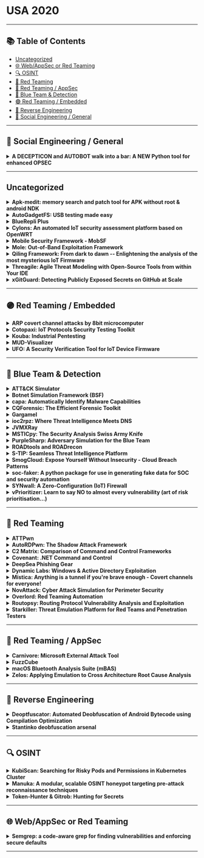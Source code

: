 # USA 2020
---
## 📚 Table of Contents
- [Uncategorized](#uncategorized)
- [🌐 Web/AppSec or Red Teaming](#🌐-webappsec-or-red-teaming)
- [🔍 OSINT](#🔍-osint)
- [🔴 Red Teaming](#🔴-red-teaming)
- [🔴 Red Teaming / AppSec](#🔴-red-teaming-appsec)
- [🔵 Blue Team & Detection](#🔵-blue-team-detection)
- [🟣 Red Teaming / Embedded](#🟣-red-teaming-embedded)
- [🧠 Reverse Engineering](#🧠-reverse-engineering)
- [🧠 Social Engineering / General](#🧠-social-engineering-general)
---
## 🧠 Social Engineering / General
<details><summary><strong>A DECEPTICON and AUTOBOT walk into a bar: A NEW Python tool for enhanced OPSEC</strong></summary>

![BH-ARSENAL](https://img.shields.io/badge/BH-ARSENAL-blue) ![Category: 🧠 Social Engineering / General](https://img.shields.io/badge/Category:%20🧠%20Social%20Engineering%20/%20General-pink) ![Joe Gray](https://img.shields.io/badge/Joe%20Gray-informational)

🔗 **Link:** [A DECEPTICON and AUTOBOT walk into a bar: A NEW Python tool for enhanced OPSEC](https://github.com/rmusser01/Infosec_Reference/blob/master/Draft/AnonOpSecPrivacy.md)  
📝 **Description:** When we see the terms Natural Language Processing (NLP) or Machine Learning (ML), often, our guts are correct, and it is vendor marketing material, frequently containing FUD. After tinkering with various libraries in Python and R with the use of some OSINT and SOCMINT techniques, I have found a use for NLP and ML that is 100% FUD free in the form of a brand new, Python-based tool.

In this presentation, which goes further than the previous DECEPTICON presentation, we address topics that I have frequently spoken about in past years is disinformation, deception, OSINT, and OPSEC. When working through learning NLP and ML in Python, it dawned on me: marry these technologies with DECEPTICON for good. Enter the DECEPTICON bot. The DECEPTICON bot is a python* based tool that connects to social media via APIs to read posts/tweets to determine patterns of posting intervals and content then takes over to autonomously post for the user. What is the application you ask: people who are trying to enhance their OPSEC and abandon social media accounts that have been targeted without setting off alarms to their adversaries. Use case scenarios include public figures, executives, and, most importantly – domestic violence and trafficking victims.

</details>

---
## Uncategorized
<details><summary><strong>Apk-medit: memory search and patch tool for APK without root & android NDK</strong></summary>

![BH-ARSENAL](https://img.shields.io/badge/BH-ARSENAL-blue) ![Category: Uncategorized](https://img.shields.io/badge/Category:%20Uncategorized-lightgrey) ![Taichi Kotake](https://img.shields.io/badge/Taichi%20Kotake-informational)

🔗 **Link:** Not Available  
📝 **Description:** Apk-medit is a memory search and patch tool for debuggable APK without root & android NDK. It was created for mobile game security testing.


Memory modification is the easiest way to cheat in games, it is one of the items to be checked in the security test. There are also cheat tools that can be used casually like GameGuardian. However, there were no tools available for non-root devices and CUI, so apk-medit was created as a security testing tool.


Many mobile games have rooting detection, but apk-medit does not require root privileges, so memory modification can be done without bypassing the rooting detection.


GitHub: https://github.com/aktsk/apk-medit

</details>

<details><summary><strong>AutoGadgetFS: USB testing made easy</strong></summary>

![BH-ARSENAL](https://img.shields.io/badge/BH-ARSENAL-blue) ![Category: Uncategorized](https://img.shields.io/badge/Category:%20Uncategorized-lightgrey) ![Ehab Hussein](https://img.shields.io/badge/Ehab%20Hussein-informational)

🔗 **Link:** [AutoGadgetFS: USB testing made easy](https://github.com/ehabhussein/AutoGadgetFS)  
📝 **Description:** AutoGadgetFS is an open source framework that allows users to assess USB devices and their associated hosts/drivers/software without an in-depth knowledge of the USB protocol.

The tool is written in Python 3 and uses RabbitMQ and WiFi access to enable researchers to conduct remote USB security assessments from anywhere around the globe. By leveraging ConfigFS, AutoGadgetFS allows users to clone and emulate devices quickly, eliminating the need to dig deep into the details of each implementation. The framework also allows users to create their own fuzzers on top of it. The total cost is around $10, the cost of a Raspberry Pi Zero with WiFi enabled.

</details>

<details><summary><strong>BlueRepli Plus</strong></summary>

![BH-ARSENAL](https://img.shields.io/badge/BH-ARSENAL-blue) ![Category: Uncategorized](https://img.shields.io/badge/Category:%20Uncategorized-lightgrey) ![Sourcell Xu](https://img.shields.io/badge/Sourcell%20Xu-informational) ![Xin Xin](https://img.shields.io/badge/Xin%20Xin-informational)

🔗 **Link:** Not Available  
📝 **Description:** Every Android phone loves Bluetooth, a short-range wireless communication technology. We can find a large number of Bluetooth devices in any public place. Many of their security issues have been exposed before, such as BlueBorne, KNOB, and BadBluetooth. Today, due to the security risks in AOSP (Android Open Source Project) and the negligence of some well-known mobile phone manufacturers, we designed a new attack idea and dug a new 0day BlueRepli (Bluetooth Replicant). At the same time, we have implemented the relevant utility tool on the customized universal hardware platform and called it BlueRepli Plus.

With BlueRepli Plus users can scan the surrounding Android phones via Bluetooth and attack any Android phones found. If the target Android phone has a BlueRepli vulnerability, the user can obtain the phone's address book, SMS message, or send a fake text message without the target feeling; if the target Android phone is not affected by the BlueRepli vulnerability, the tool allows the user to disguise as a well-known Application name or other very confusing names, to deceive the target, obtain permissions, and finally achieve the same attack effect.

</details>

<details><summary><strong>Cylons: An automated IoT security assessment platform based on OpenWRT</strong></summary>

![BH-ARSENAL](https://img.shields.io/badge/BH-ARSENAL-blue) ![Category: Uncategorized](https://img.shields.io/badge/Category:%20Uncategorized-lightgrey) ![Wei Wang](https://img.shields.io/badge/Wei%20Wang-informational) ![Jianqiang Wu](https://img.shields.io/badge/Jianqiang%20Wu-informational) ![Qianwei Hu](https://img.shields.io/badge/Qianwei%20Hu-informational)

🔗 **Link:** Not Available  
📝 **Description:** Smart/IoT devices these days are all about network, Internet in particular. When a box gets itself connected to the cloud, it exposes lots of attack surface as well. Hence, network assessment plays a fundamental role in IoT SDL (Security Development Lifecycle) practices. We have built a platform which aims to help security engineers to automate some common assessment workloads, black-box testing specifically.

With the help of OpenWRT, we are freed from wired/wireless network setup work, thus focusing more on traffic monitoring and parsing. Once a device got connected, Cylons can automatically accomplish tasks like:
- Packet capture, protocol parsing and logging
- Active port scan and passive port discovery
- DNS poisoning
- TCP session reset and injection
- Simple client fuzzing based on TCP injection
- TLS MITM Proxy and SNI Proxy, to detect insecure TLS validation
- TLS security check, to detect outdated ciphersuites, versions and configurations
- Sensitive strings match over clear-text traffic
- Generating knowledge graph for network endpoints

Apart from these core functions, Cylons also offers some other convenient features, such as RESTful API interface, LuCI-based WebUI and integration of SSL Labs APIs.

Performance is an inevitable challenge for any network-oriented tools. In order to achieve decent performance without compromising security, Cylons is fully written in Rust, with little "unsafe" code. Rust also enables us to easily cross-build for different targets like ARM, AARCH64 and MIPS, which shares the same goals as OpenWRT.

Cylons is still in heavy development, we are trying to bring more features and make it more powerful and robust. One major goal is to add support for radio protocol assessments, including WiFi, BLE and Zigbee.

</details>

<details><summary><strong>Mobile Security Framework - MobSF</strong></summary>

![BH-ARSENAL](https://img.shields.io/badge/BH-ARSENAL-blue) ![Category: Uncategorized](https://img.shields.io/badge/Category:%20Uncategorized-lightgrey) ![Ajin Abraham](https://img.shields.io/badge/Ajin%20Abraham-informational)

🔗 **Link:** [Mobile Security Framework - MobSF](https://github.com/MobSF/Mobile-Security-Framework-MobSF)  
📝 **Description:** Mobile Security Framework (MobSF) is an automated, all-in-one mobile application (Android/iOS/Windows) pen-testing, malware analysis and security assessment framework capable of performing static and dynamic analysis of mobile applications. MobSF support mobile app binaries (APK, IPA & APPX) along with zipped source code and provides REST APIs for seamless integration with your CI/CD or DevSecOps pipeline.The Dynamic Analyzer helps you to perform runtime security assessment and interactive instrumented tests.

</details>

<details><summary><strong>Mole: Out-of-Band Exploitation Framework</strong></summary>

![BH-ARSENAL](https://img.shields.io/badge/BH-ARSENAL-blue) ![Category: Uncategorized](https://img.shields.io/badge/Category:%20Uncategorized-lightgrey) ![Zach Grace](https://img.shields.io/badge/Zach%20Grace-informational)

🔗 **Link:** [Mole: Out-of-Band Exploitation Framework](https://github.com/ztgrace)  
📝 **Description:** Mole is a new open source framework for identifying and exploiting out-of-band (OOB) application vulnerabilities in applications. Mole provides an all-in-one payload generation framework and callback/payload server that streamlines the OOB payload creation and exploitation process

Mole takes inspiration from tools such as BurpSuite's Collaborator, XSS Hunter, but improves upon them in several key ways. Mole decouples the monitoring and payload generation from the testing tooling allowing for the 24x7 monitoring of OOB interaction. With this release, Mole supports the tracking of both DNS and HTTP/HTTPS interaction for all supported payload types which include XSS, XXE, PDF, and OOXML. These payloads can be generated and saved to a directory for manual testing, dynamically inserted into requests with Mole's Burp Suite Extension, or retrieved via API for custom integrations.

Mole tracks OOB interaction with customizable tracking tokens, which are stored on the callback server. When a valid token is presented to the callback server, either a pre-defined notification is sent, a custom web hook is invoked, or a payload server is invoked. The tracking token length and character set can be customized to work around exploitation constraints. During payload creation, context can be added to each tracking token through the tags feature. These tags are returned in any notifications and webhooks to easily identify which payload fired and in what context.

Mole's plugin framework allows it to be easily extended by creating custom payloads and payload servers. Plugins can specify both payload creation and server-side payload actions such as dynamically serving DTDs for an XXE payload.

</details>

<details><summary><strong>Qiling Framework: From dark to dawn -- Enlightening the analysis of the most mysterious IoT Firmware</strong></summary>

![BH-ARSENAL](https://img.shields.io/badge/BH-ARSENAL-blue) ![Category: Uncategorized](https://img.shields.io/badge/Category:%20Uncategorized-lightgrey) ![KaiJern Lau](https://img.shields.io/badge/KaiJern%20Lau-informational) ![Bo Wen Sun](https://img.shields.io/badge/Bo%20Wen%20Sun-informational) ![Yu Tong](https://img.shields.io/badge/Yu%20Tong-informational) ![Tian Zhe Ding](https://img.shields.io/badge/Tian%20Zhe%20Ding-informational)

🔗 **Link:** Not Available  
📝 **Description:** With household appliances and wearable gadgets integrated with network capabilities, we are surrounded by an increasing number of IoT devices. Coming together with the popularity of IoT devices are two critical questions.

IoT devices normally come with a "call home" feature, through which users can interact with IoT devices through an App. As a result, users are typically curious about what kind of information they are sending back home.
Along with the facilitation from the "call home" feature, users are also curious about whether/how IoT devices could potentially allow hackers to gain unauthorized access and thus control the device remotely.

To answer the questions above, an analysis framework or tool is usually needed. Unfortunately, there has not yet been an effective, efficient analysis framework or tool available for answering such questions. Today, to analyze IoT devices and the corresponding applications, researchers still heavily rely upon qemu-usermode/qemu. However, it has already been demonstrated qemu-usermode/qemu is a very inefficient solution for IoT because it was designed for Linux and development boards.

In this talk, we will summarize and discuss some common IoT firmwares, which hurdle the analysis of security researchers. Followed by our analysis and discussion, we will then reveal the fundamental problems hidden behind the obstacle. As is specified in our presentation outline, these obstacles include (1) the difficulty of using primitive emulation methods to simulate IoT firmware, (2) the difficulty of using similar specification hardware and general purpose OS to emulate IoT firmware, (3) the difficulty imposed by device drivers and, (4) the concern of insufficient computation and memory resources.

Motivated by our analysis and discussion, we introduce Qiling -- a fully sandboxed, controlled and highly customized framework designed for performing the emulation for IoT devices. In this talk, we will discuss how Qiling Framework empowers security researchers to perform IoT firmware reverse engineering. To be more specifically, we will talk about

- how to emulate various CPU such as ARM, ARM Big Endian, MIPS32, MIPS32 Big Endian, ARM64, X86 and X64;
- how to emulate various OS such as Linux, MacOS, Windows, FreeBSD;
- how to simulate all stdio input and output and thus reply expected results;
- how to build all the network requests through an auto responder in virtualized network
- how to utilize the instrumentation support to redirect code execution whenever is needed
- how to fully customize emulated OS, giving researchers the ability to replace syscall or APIs with their own
- how to enable full CPU control (e.g., updating CPU registers during execution)
- how to support full gdbserver for platform and multi architecture debugging and thus allow allow researchers to use their preferred debuggers for their debugging tasks
- how to enable cross-platform and multi-architecture fuzz testing by integrating it with AFL

Along with this talk, we will share all the firmware that we have tested and will provide a live demo showcasing how easily a researcher can build an isolated testing environment to analyze, instrument, and fuzz a IoT device. In November of 2019, we have already released the source code of our Qiling Framework.

</details>

<details><summary><strong>Threagile: Agile Threat Modeling with Open-Source Tools from within Your IDE</strong></summary>

![BH-ARSENAL](https://img.shields.io/badge/BH-ARSENAL-blue) ![Category: Uncategorized](https://img.shields.io/badge/Category:%20Uncategorized-lightgrey) ![Christian Schneider](https://img.shields.io/badge/Christian%20Schneider-informational)

🔗 **Link:** Not Available  
📝 **Description:** If we can build software in a reliable, reproducible and quick way at any time using Pipeline-as-Code and have also automated security scans as part of it, how can we quickly capture the risk landscape of agile projects to ensure we didn't miss an important thing? Traditionally, this happens in workshops with lots of discussion and model work on the whiteboard with boxes, lines and clouds. It's just a pity that it often stops then: Instead of a living model, a slowly but surely eroding artifact is created, while the agile project evolves at a faster pace.

In order to counteract this process of decay, something has to be done continuously, something like "Threat-Model-as-Code" in the DevSecOps sense. The open-source tool Threagile implements the ideas behind this approach: Agile developer-friendly threat modeling right from within the IDE. Models editable in developer IDEs and diffable in Git, which automatically derive risks including graphical diagram and report generation with recommended mitigation actions.

The open-source Threagile toolkit can be executed as a simple docker container and runs either as a command line tool or a full-fledged server with a REST-API: Given information about your data assets, technical assets, communication links, and trust boundaries as input in a simple to maintain YAML file, it executes a set of over 40 built-in risk rules and optionally your custom risk rules against the processed model. The resulting artifacts are diagrams, JSON, Excel, and PDF reports about the identified risks, their rating, and the mitigation steps as well as risk tracking state.

Agile development teams can easily integrate threat modeling into their process by maintaining a simple YAML input file about their architecture and the open-source Threagile toolkits handles the risk evaluation.

</details>

<details><summary><strong>xGitGuard: Detecting Publicly Exposed Secrets on GitHub at Scale</strong></summary>

![BH-ARSENAL](https://img.shields.io/badge/BH-ARSENAL-blue) ![Category: Uncategorized](https://img.shields.io/badge/Category:%20Uncategorized-lightgrey) ![Bahman Rashidi](https://img.shields.io/badge/Bahman%20Rashidi-informational)

🔗 **Link:** [xGitGuard: Detecting Publicly Exposed Secrets on GitHub at Scale](https://gist.github.com/AhnMo/dbe81133c98a75beba6227a8a57c74dc)  
📝 **Description:** Public GitHub is the most common place where developers share their code and tools that they develop (i.e., developed for an organization or themselves). Most developers and repository contributors do their best to remove sensitive information before they push their code into the GitHub. However, there are developers who often unknowingly/inadvertently neglect to remove sensitive information such as API tokens and user credentials (username & passwords) from their code prior to posting it. As a result, an organization's internal secrets and token are exposed publicly. Therefore, an unauthorized access to the secrets GitHub by bad actors can have significant consequences for organizations. In order to address the issue, we offer xGitGuard, a full-fledge AI-based tool that detects organizations' secrets and user credentials posted on the public GitHub in a scalable and timely-manner fashion. xGitGuard, takes advantage of a new text processing algorithm that can find secrets within files with a high level of accuracy. This can significantly help operations to take proper actions in timely manner.

</details>

---
## 🟣 Red Teaming / Embedded
<details><summary><strong>ARP covert channel attacks by 8bit microcomputer</strong></summary>

![BH-ARSENAL](https://img.shields.io/badge/BH-ARSENAL-blue) ![Category: 🟣 Red Teaming / Embedded](https://img.shields.io/badge/Category:%20🟣%20Red%20Teaming%20/%20Embedded-purple) ![Michihiro Imaoka](https://img.shields.io/badge/Michihiro%20Imaoka-informational)

🔗 **Link:** Not Available  
📝 **Description:** Introduces a method of embedding information in the padding part of ARP and performing secret communication with only one small 8-bit microcomputer. The transmitter uses an 8-bit microcomputer called Atmega328P. A 10BASE-T Ethernet frame is generated using only the GPIO of the microcomputer without using a dedicated chip such as an Ethernet controller. By using this method, it is possible to perform a covert channel attack with a smaller and cheaper method than the conventional method.

Since this attack can be performed with a single inexpensive and small microcomputer, it can be hidden and operated inside devices that can be connected to various networks. This lecture introduces some attack scenarios, discusses various attack methods that use this attack method, and discusses their defense methods.

</details>

<details><summary><strong>Cotopaxi: IoT Protocols Security Testing Toolkit</strong></summary>

![BH-ARSENAL](https://img.shields.io/badge/BH-ARSENAL-blue) ![Category: 🟣 Red Teaming / Embedded](https://img.shields.io/badge/Category:%20🟣%20Red%20Teaming%20/%20Embedded-purple) ![Jakub Botwicz](https://img.shields.io/badge/Jakub%20Botwicz-informational) ![Mariusz Księżak](https://img.shields.io/badge/Mariusz%20Księżak-informational)

🔗 **Link:** Not Available  
📝 **Description:** Cotopaxi is a set of tools for security testing of Internet of Things devices using specific network IoT/IIoT/M2M protocols (e.g. AMQP, CoAP, DTLS, HTCPCP, mDNS, MQTT, MQTT-SN, QUIC, SSDP).

</details>

<details><summary><strong>Kouba: Industrial Pentesting</strong></summary>

![BH-ARSENAL](https://img.shields.io/badge/BH-ARSENAL-blue) ![Category: 🟣 Red Teaming / Embedded](https://img.shields.io/badge/Category:%20🟣%20Red%20Teaming%20/%20Embedded-purple) ![Paula de la Hoz](https://img.shields.io/badge/Paula%20de%20la%20Hoz-informational)

🔗 **Link:** Not Available  
📝 **Description:** Introduction to Industrial security: brief introduction to industrial cyber-attacks and why it's important to protect OT infrastructures. In this part I'll introduce the importance of industrial security, speak about Stuxnet and other dangerous attacks that had impact in industrial sector, and some prevention tips.

Introduction to Kouba: proposing a simple methodology that includes enumeration, footprinting and automatic exploitation with open tools. Presenting the advantages of using Debian with these specific tools* instead of Kali, and how to apply public key/password encryption and magic-wormhole using the scripts for securely exporting encrypted logs out of the virtual machine.

Choosing open hardware for attacks: Once we have footprinted the devices and machines in the OT, in case we have physical access to the infrastructure, there are some things to look for regarding to physical security, such as USB ports, RTU (remote terminal units) details or DNP3 protocol serial communication. Using Arduino nano, pro mini, leonardo and attiny85 for designing either badusb or specific tools; RPI4/3/ZERO; ATMega2560 customizable PLC (PLDuino); S232 shield (for UNO), multi-protocols shield; Radio modules and others.

* The system includes Redpoint and other nmap scripts, Kamerka, Aztarma, PLCinject, S7Scan, ISF, etc as well as Python 2.7 and 3, git, xfce4 terminal, Docker and Vagrant for needed virtualization, Celery and Redis for Kamerka, openssl, clang and other few compiling tools.

</details>

<details><summary><strong>MUD-Visualizer</strong></summary>

![BH-ARSENAL](https://img.shields.io/badge/BH-ARSENAL-blue) ![Category: 🟣 Red Teaming / Embedded](https://img.shields.io/badge/Category:%20🟣%20Red%20Teaming%20/%20Embedded-purple) ![Vafa Andalibi](https://img.shields.io/badge/Vafa%20Andalibi-informational)

🔗 **Link:** [MUD-Visualizer](https://github.com/iot-onboarding/mud-visualizer)  
📝 **Description:** Manufacturer Usage Description (MUD) is a recently introduced IETF standard designed to protect IoT devices and networks by isolating IoT device based on the information that define the behavior of that device. The standard defines a straight-forward method to implement a defensive mechanism based on the rules that are introduced by manufacturer of the device. MUD-Files are the core component of the MUD standard and contain the access control information of IoT devices. However, MUD-Files may contain possibly hundreds of access control rules. As a result, reading and validating these files is a challenge; and determining how multiple IoT devices interact is difficult for the developer and infeasible for the consumer. MUD-Visualizer is a tool that provides a visualization of any number of MUD-Files and is designed to enable developers to produce correct MUD-Files by providing format corrections, integrating them with other MUD-Files, and identifying conflicts through visualization. MUD-Visualizer is scalable and its core task is to merge and illustrate ACEs for multiple devices; both within and beyond the local area network.

</details>

<details><summary><strong>UFO: A Security Verification Tool for IoT Device Firmware</strong></summary>

![BH-ARSENAL](https://img.shields.io/badge/BH-ARSENAL-blue) ![Category: 🟣 Red Teaming / Embedded](https://img.shields.io/badge/Category:%20🟣%20Red%20Teaming%20/%20Embedded-purple) ![Tsungta Tsai](https://img.shields.io/badge/Tsungta%20Tsai-informational)

🔗 **Link:** Not Available  
📝 **Description:** UFO is an IoT firmware security assessment tool that helps firmware developers or security researchers assess the security level of IoT device firmware.

UFO profiles the IoT firmware in many surfaces, like known vulnerabilities, sensitive data, cracked passwords, and hidden backdoors. It saves penetration testers time to gather information and help create attack vectors. Meanwhile, as a handy tool, UFO exposes vulnerabilities as early as possible to mitigate attacks from IoT malware like the notorious Mirai, which also collected default passwords of IoT devices from firmware. We did leverage UFO to pwn two COTS network cameras by discovering their backdoors and default passwords.

Main features of UFO are:
- Known 3rd Party Suite CVE Risk Report: Post-scan report based on the Common Vulnerability Scoring System (CVSS) which is an open industry standard for assessing the severity of computer system security vulnerabilities.
- Sensitive Data Statistics: Assessment of the email, IP, URL, private or password vulnerabilities.
- Cracked Passwords and Certificates Review: Check if your passwords or certificates are vulnerable.
- Shell Dependency Backdoor Paths: Produces a visual guide of backdoor paths.

A full circle of scenarios of using UFO to analysis IoT firmware will be demonstrated.

Among the above features, the source code used to trace shell dependency has been released on Github: https://github.com/dayanuyim/shdep.

The promotional video: https://youtu.be/0XupD3PAbuo

</details>

---
## 🔵 Blue Team & Detection
<details><summary><strong>ATT&CK Simulator</strong></summary>

![BH-ARSENAL](https://img.shields.io/badge/BH-ARSENAL-blue) ![Category: 🔵 Blue Team & Detection](https://img.shields.io/badge/Category:%20🔵%20Blue%20Team%20&%20Detection-cyan) ![Tim Frazier](https://img.shields.io/badge/Tim%20Frazier-informational) ![Dave Herrald](https://img.shields.io/badge/Dave%20Herrald-informational) ![Kyle Champlin](https://img.shields.io/badge/Kyle%20Champlin-informational)

🔗 **Link:** Not Available  
📝 **Description:** This project provides a set of tooling for repeatedly executing and detecting adversary techniques in order to improve detection engineering. This project uses the MITRE ATT&CK Enterprise techniques taxonomy and the MITRE ATT&CK navigator web app. Once set up, you will be able to repeatedly execute specific techniques, observe the resulting events, and refine your detection rules and methodology.

</details>

<details><summary><strong>Botnet Simulation Framework (BSF)</strong></summary>

![BH-ARSENAL](https://img.shields.io/badge/BH-ARSENAL-blue) ![Category: 🔵 Blue Team & Detection](https://img.shields.io/badge/Category:%20🔵%20Blue%20Team%20&%20Detection-cyan) ![Leon Böck](https://img.shields.io/badge/Leon%20Böck-informational) ![Shankar Karuppayah](https://img.shields.io/badge/Shankar%20Karuppayah-informational) ![Jens Keim](https://img.shields.io/badge/Jens%20Keim-informational) ![Emmanouil Vasilomanolakis](https://img.shields.io/badge/Emmanouil%20Vasilomanolakis-informational)

🔗 **Link:** Not Available  
📝 **Description:** In the arms race between botmasters and defenders, the botmasters have the upper hand, as defenders have to react to actions and novel threats introduced by botmasters. The Botnet Simulation Framework (BSF) addresses this problem by leveling the playing field. It allows defenders to get ahead in the arms race by developing and evaluating new botnet monitoring techniques and countermeasures. This is crucial, as experimenting in the wild will interfere with other researchers and possibly alert botmasters.

BSF allows realistic simulation of peer-to-peer botnets to explore and study the design and impact of monitoring mechanisms and takedown attempts before being deployed in the wild. BSF is a discrete event botnet simulator that provides a set of highly configurable (and customizable) botnet features including:
- realistic churn behavior
- variable bot behavior
- monitoring mechanisms (crawlers and sensors)
- anti-monitoring mechanisms

Moreover, BSF provides an interactive visualization module to further study the outcome of a simulation. BSF is aimed at enabling researchers and defenders to study the design of the different monitoring mechanisms in the presence of anti-monitoring mechanisms [1,2,3]. Furthermore, this tool allows the users to explore and understand the impact of design choices of botnets seen to date.

[1] Leon Böck, Emmanouil Vasilomanolakis, Jan Helge Wolf, Max Mühlhäuser: Autonomously detecting sensors in fully distributed botnets. Computers & Security 83: 1-13 (2019)
[2] Leon Böck, Emmanouil Vasilomanolakis, Max Mühlhäuser, Shankar Karuppayah: Next Generation P2P Botnets: Monitoring Under Adverse Conditions. RAID 2018: 511-531
[3] https://www.blackhat.com/eu-17/briefings.html#i-trust-my-zombies-a-trust-enabled-botnet

</details>

<details><summary><strong>capa: Automatically Identify Malware Capabilities</strong></summary>

![BH-ARSENAL](https://img.shields.io/badge/BH-ARSENAL-blue) ![Category: 🔵 Blue Team & Detection](https://img.shields.io/badge/Category:%20🔵%20Blue%20Team%20&%20Detection-cyan) ![Moritz Raabe](https://img.shields.io/badge/Moritz%20Raabe-informational) ![William Ballenthin](https://img.shields.io/badge/William%20Ballenthin-informational)

🔗 **Link:** [capa: Automatically Identify Malware Capabilities](https://github.com/mandiant/capa/releases/)  
📝 **Description:** capa is an open-source tool that detects capabilities in programs to reduce the time-to-triage and make malware analysis more accessible. Anyone dealing with potentially malicious programs and especially forensic, intelligence, and malware analysts can use capa to understand a sample's capabilities, role (downloader, backdoor, etc.), and any suspicious or unique functionality.
capa takes automated malware triage to the next level going from simply saying "this is probably bad" to providing a concise description of what a program actually does. This report provides critical, decision-making information to anyone dealing with malware.

capa uses a new algorithm that reasons over the features found in a file to identify its capabilities. The lowest level features range from disassembly tricks to coding constructs, while intermediate features include references to recognized strings or API calls. Users compose rules that train capa how to reason about features – and even the significance of other rules. This makes it easy for the community to extend the tool's abilities.

We will describe how and why our tool works. We will also show to use it to enhance every malware analysis workflow. Furthermore, you will learn how to develop capability detections that extend capa.

</details>

<details><summary><strong>CQForensic: The Efficient Forensic Toolkit</strong></summary>

![BH-ARSENAL](https://img.shields.io/badge/BH-ARSENAL-blue) ![Category: 🔵 Blue Team & Detection](https://img.shields.io/badge/Category:%20🔵%20Blue%20Team%20&%20Detection-cyan) ![Paula Januszkiewicz](https://img.shields.io/badge/Paula%20Januszkiewicz-informational) ![Mike Jankowski-Lorek](https://img.shields.io/badge/Mike%20Jankowski-Lorek-informational)

🔗 **Link:** Not Available  
📝 **Description:** CQForensic Toolkit enables you to perform detailed computer forensic examinations. It guides you through the information gathering process providing data for analysis and extracting the evidence. CQForensic can build an attack timeline, extract information from the USN journal, recover files, also from MFT, decrypt user's and system's stored secrets, like encrypted data, extract information from Prefetch and from Remote Desktop Session cache, extract information from the configuration of the used for administration tools. It also contains toolkit for memory analysis, it extracts information from memory dumps, including the PowerShell commands, complete files, including making them consistent if they were corrupted, like sensitive EVTX files. Our biggest CQKawaii implements custom-made machine learning algorithms to extract from the large logs the anomalies. During Black Hat Europe, we would like to announce five new tools, including CQKawaii. CQForensic is a very practical toolkit for forensic investigators.

</details>

<details><summary><strong>Gargamel</strong></summary>

![BH-ARSENAL](https://img.shields.io/badge/BH-ARSENAL-blue) ![Category: 🔵 Blue Team & Detection](https://img.shields.io/badge/Category:%20🔵%20Blue%20Team%20&%20Detection-cyan) ![Viliam Kacala](https://img.shields.io/badge/Viliam%20Kacala-informational)

🔗 **Link:** Not Available  
📝 **Description:** Gargamel is a Windows tool for acquiring the forensic evidence from remote Windows or Linux machines using several different methods.

The program is able to download the following content from remote Windows machine:
- Windows Event Logs in evt and evtx format,
- dump of memory,
- specified files described with the support of expansions (*,?),
- output of commands specified in a text file,
- registry,
- state of firewall,
- state of network interfaces,
- logged on users,
- running processes,
- active network connections,

When targeting the remote Linux machine, the program will download:
- content of /var/log/directory
- specified files described with the support of expansions (*,?),
- output of commands specified in a text file,
- state of firewall,
- state of network interfaces,
- logged on users,
- running processes,
- active network connections,


Gargamel supports 5 connection methods, naming PowerShell remoting, WMI, PsExec, RDP and SSH (with SCP).

</details>

<details><summary><strong>ioc2rpz: Where Threat Intelligence Meets DNS</strong></summary>

![BH-ARSENAL](https://img.shields.io/badge/BH-ARSENAL-blue) ![Category: 🔵 Blue Team & Detection](https://img.shields.io/badge/Category:%20🔵%20Blue%20Team%20&%20Detection-cyan) ![Vadim Pavlov](https://img.shields.io/badge/Vadim%20Pavlov-informational)

🔗 **Link:** [ioc2rpz: Where Threat Intelligence Meets DNS](https://github.com/Homas/ioc2rpz)  
📝 **Description:** DNS is the control plane of the Internet with unprecedented detailed views on applications, devices and even transferred data going in and out of a network. 80% of malware uses DNS to communicate with Command & Control for DNS data exfiltration/infiltration and phishing attacks using lookalike domains. Response Policy Zones or DNS Firewall is a feature which allows us to apply security policies on DNS. Commercial DNS Firewall feeds providers usually do not allow users to generate their own feeds. Cloud only DNS service providers do not provide feeds for on-prem DNS.

ioc2rpz is a DNS server which automatically creates, maintains and distributes DNS Firewall feeds from various local (files, DB) and remote (http, ftp, rpz) sources. This enables easy integrations with Threat Intel providers and Threat Intelligence Platforms. The feeds can be distributed to any open source and commercial DNS servers which support RPZ, e.g. ISC BIND, PowerDNS, Infoblox, BlueCat, Efficient IP etc. With ioc2rpz you can create your own feeds, actions and prevent undesired communications before they happen.

https://ioc2rpz.net is a community portal which is powered by ioc2rpz where you can try several free DNS Firewall feeds.

RpiDNS is a new feature integrated into ioc2rpz.gui which includes an installation script and a web interface to monitor and manage local secure DNS services.

</details>

<details><summary><strong>JVMXRay</strong></summary>

![BH-ARSENAL](https://img.shields.io/badge/BH-ARSENAL-blue) ![Category: 🔵 Blue Team & Detection](https://img.shields.io/badge/Category:%20🔵%20Blue%20Team%20&%20Detection-cyan) ![Milton Smith](https://img.shields.io/badge/Milton%20Smith-informational)

🔗 **Link:** [JVMXRay](https://github.com/spoofzu/jvmxray)  
📝 **Description:** JVMXRay is technology for monitoring access to system resources within the Java Virtual Machine at runtime. Since JVMXRay integrates with virtual machine, no code changes to the application are required for operation. An ancillary benefit of no code required is that the technology provides insight into 3rd party libraries used by your application and commercial software where no source code is available. JVMXRay is designed with application security emphasis but it's beneficial for other areas like software quality processes and diagnostics. JVMXRay may be extended to work with many technologies like OWASP Dependency Check and other tools.

</details>

<details><summary><strong>MSTICpy: The Security Analysis Swiss Army Knife</strong></summary>

![BH-ARSENAL](https://img.shields.io/badge/BH-ARSENAL-blue) ![Category: 🔵 Blue Team & Detection](https://img.shields.io/badge/Category:%20🔵%20Blue%20Team%20&%20Detection-cyan) ![Pete Bryan](https://img.shields.io/badge/Pete%20Bryan-informational) ![Ian Hellen](https://img.shields.io/badge/Ian%20Hellen-informational) ![Ashwin Patil](https://img.shields.io/badge/Ashwin%20Patil-informational)

🔗 **Link:** Not Available  
📝 **Description:** MSTIC Jupyter and Python Security Tools (MSTICpy) is a Python library of security investigation tools developed by the Microsoft Threat Intelligence Center (MSTIC) to assist and support security analysts conducting security investigations and threat hunting.

The library provides features to collect data from a range of data sources, to enrich the data with Threat Intelligence and OSINT, to analyse the data using ML and data analysis techniques, and to visualise the output of this analysis for quick and easy comprehension.

Rather than a single tool MSTICpy is a Swiss Army knife for security investigations.

</details>

<details><summary><strong>PurpleSharp: Adversary Simulation for the Blue Team</strong></summary>

![BH-ARSENAL](https://img.shields.io/badge/BH-ARSENAL-blue) ![Category: 🔵 Blue Team & Detection](https://img.shields.io/badge/Category:%20🔵%20Blue%20Team%20&%20Detection-cyan) ![Mauricio Velazco](https://img.shields.io/badge/Mauricio%20Velazco-informational)

🔗 **Link:** [PurpleSharp: Adversary Simulation for the Blue Team](https://github.com/mvelazc0/PurpleSharp)  
📝 **Description:** Defending enterprise networks against attackers continues to present a difficult challenge for blue teams. Prevention has fallen short; improving detection & response capabilities has proven to be a step in the right direction. However, without the telemetry produced by adversary behavior, building and testing detection capabilities will be a challenging task. Executing adversary simulations in monitored environments produces the telemetry that allows security teams to identify gaps in visibility as well as build, test and enhance detection analytics

PurpleSharp is an open source adversary simulation tool written in C# that executes adversary techniques against Windows Active Directory environments. The resulting telemetry can be leveraged to measure and improve the efficacy of a detection engineering program. PurpleSharp executes different behavior across the attack lifecycle following the MITRE ATT&CK Framework's tactics: execution, persistence, privilege escalation, credential access, lateral movement, etc.

PurpleSharp executes simulations on remote hosts by leveraging administrative credentials and native Windows services/features such as Server Message Block (SMB), Windows Management Instrumentation (WMI), Remote Procedure Call (RPC) and Named Pipes.

PurpleSharp can assist blue teams in the following use cases:

- Verify prevention controls ( are Lsass dumps being blocked ? )
- Build new detection controls ( build a detection rule for T1117)
- Test/verify existing detection controls (are we really detecting process injection ?)
- dentify gaps with existing detection analytics ( broken logic, lack of coverage, etc. )
- Identify gaps in visibility ( broken agents, broken event pipelines, etc. )
- Train the SOC with credible simulations

</details>

<details><summary><strong>ROADtools and ROADrecon</strong></summary>

![BH-ARSENAL](https://img.shields.io/badge/BH-ARSENAL-blue) ![Category: 🔵 Blue Team & Detection](https://img.shields.io/badge/Category:%20🔵%20Blue%20Team%20&%20Detection-cyan) ![Dirk-jan Mollema](https://img.shields.io/badge/Dirk-jan%20Mollema-informational)

🔗 **Link:** [ROADtools and ROADrecon](https://github.com/dirkjanm/ROADtools)  
📝 **Description:** ROADtools is a framework to interact with Azure AD. It currently consists of a library (roadlib) and the ROADrecon Azure AD exploration tool.

ROADlib is a library that can be used to authenticate with Azure AD or to build tools that integrate with a database containing ROADrecon data. The database model in ROADlib is automatically generated based on the metadata definition of the Azure AD internal API.

ROADrecon is a tool for exploring information in Azure AD from both a Red Team and Blue Team perspective. In short, this is what it does:

- Uses an automatically generated metadata model to create an SQLAlchemy backed database on disk.
- Use asynchronous HTTP calls in Python to dump all available information in the Azure AD graph to this database.
- Provide plugins to query this database and output it to a useful format.
- Provide an extensive interface built in Angular that queries the offline database directly for its analysis.

ROADrecon also provides a built-in plugin to export it's data to a custom version of BloodHound with Azure AD capabilities.

Both ROADtools and ROADrecon are completely free and open source software.

</details>

<details><summary><strong>S-TIP: Seamless Threat Intelligence Platform</strong></summary>

![BH-ARSENAL](https://img.shields.io/badge/BH-ARSENAL-blue) ![Category: 🔵 Blue Team & Detection](https://img.shields.io/badge/Category:%20🔵%20Blue%20Team%20&%20Detection-cyan) ![Koji Yamada](https://img.shields.io/badge/Koji%20Yamada-informational) ![Toshitaka Satomi](https://img.shields.io/badge/Toshitaka%20Satomi-informational) ![Ryusuke Masuoka](https://img.shields.io/badge/Ryusuke%20Masuoka-informational)

🔗 **Link:** Not Available  
📝 **Description:** S-TIP is an open-source platform for those who analyze threats and share the results with CSIRT etc.

There are a variety of CTI (Cyber Threat Intelligence) in the world. "Human CTI" is knowledge of cyberattacks to be consumed by people through social media, email, and other channels. "System CTI" is cyber attack-related knowledge that is consumed by systems in a format that can be understood by computers, namely STIX.

However, there were barriers between Human CTI and System CTI. There were divided and could not be utilized from the other realm. For example, security operators need intensive manual labor to convert a new threat report for human readers into CTI in a machine-readable format for automated defense.

S-TIP solves this problem by integrating Human CTI and System CTI seamlessly through its STIX database to bring down those barriers. When a user creates a new post, it is automatically converted to the STIX file and saved into the database. The system can trigger automated defense by consuming the STIX file. These processes can be done transparently while a user is unaware of the conversion.

Main features of S-TIP are:
1. CTI Element Extractor: Human posts to the social media UI of S-TIP are automatically captured as STIX data.
2. CTI Graph Analytics View: The STIX data can be associated with other pieces of CTI. This mechanism makes it much easier for users to grasp the whole picture of the cyberattack quickly.
3. Integration with Other Platforms: The STIX data can be readily consumed by security tools like MISP, Splunk, JIRA, and Slack.
4. STIX/TAXII - Compliant: Collects CTI from open STIX / TAXII servers on the Internet like AlienVault OTX.

These features support a more predictive and proactive response.

Available at : https://github.com/s-tip

</details>

<details><summary><strong>SmogCloud: Expose Yourself Without Insecurity - Cloud Breach Patterns</strong></summary>

![BH-ARSENAL](https://img.shields.io/badge/BH-ARSENAL-blue) ![Category: 🔵 Blue Team & Detection](https://img.shields.io/badge/Category:%20🔵%20Blue%20Team%20&%20Detection-cyan) ![Rob Ragan](https://img.shields.io/badge/Rob%20Ragan-informational) ![Oscar Salazar](https://img.shields.io/badge/Oscar%20Salazar-informational)

🔗 **Link:** Not Available  
📝 **Description:** Do you know what is internet accessible in your AWS environments? The answer and methodology of how you arrive at the answer may be the difference between missing critical exposures and complete situational awareness. Dynamic and ephemeral exposures are being created on an unprecedented level and your old generation of tools, techniques, and internet scanners can't find them. Let us show you how to find them and what it means for the future of unwanted exposures. A comprehensive asset inventory is step one to any capable security program. What does having an accurate inventory mean to an AWS administrator and ongoing security engineering effort?

Our approach involves leveraging AWS security services and metadata to translate the raw configuration into patterns of targetable services that a security team can utilize for further analysis.

In this presentation we will look at the most pragmatic ways to continuously analyze your AWS environments and operationalize that information to answer vital security questions. Demonstrations include integration between IAM Access Analyzer, Tiros Reachability API, and Bishop Fox CAST Cloud Connectors, along with a new open source tool SmogCloud to find continuously changing AWS internet-facing services.

Key Takeaways:
+ Learn how to continuously maintain an inventory of AWS services and understand their internet-exposures
+ Discover how to leverage automation from AWS Access Analyzer and a freely available open source tool from Bishop Fox to operationalize exposure testing
+ See practical demonstrations of how engineering and security teams can determine impact of their security group configurations

</details>

<details><summary><strong>soc-faker: A python package for use in generating fake data for SOC and security automation</strong></summary>

![BH-ARSENAL](https://img.shields.io/badge/BH-ARSENAL-blue) ![Category: 🔵 Blue Team & Detection](https://img.shields.io/badge/Category:%20🔵%20Blue%20Team%20&%20Detection-cyan) ![Josh Rickard](https://img.shields.io/badge/Josh%20Rickard-informational)

🔗 **Link:** [soc-faker: A python package for use in generating fake data for SOC and security automation](https://github.com/swimlane/soc-faker)  
📝 **Description:** soc-faker is used to generate fake data for use by Security Operation Centers, Information security professionals, product teams, and many more.

</details>

<details><summary><strong>SYNwall: A Zero-Configuration (IoT) Firewall</strong></summary>

![BH-ARSENAL](https://img.shields.io/badge/BH-ARSENAL-blue) ![Category: 🔵 Blue Team & Detection](https://img.shields.io/badge/Category:%20🔵%20Blue%20Team%20&%20Detection-cyan) ![Cesare Pizzi](https://img.shields.io/badge/Cesare%20Pizzi-informational)

🔗 **Link:** Not Available  
📝 **Description:** A lots of words has been spent in the last years about IoT security: but instead of thinking to deploy a new device, let's try to stay on what we already have: we have a TCP/IP stack. And what we don't want to have? Complicated and cumbersome security configurations.

The aim of SYNwall is to build an easy to configure, no new hardware, low footprint, lightweight and multi-platform security layer on TCP/IP: with a one way OTP authentication, SYNwall can make every device more secure and resilient to the real world networking reconnaissance and attacks.

If we think at some of the IoT installations (may be directly internet exposed, in difficult environments, with no support infrastructure available), the possibility to have an on-board and integrated way to control access, can make a huge difference in terms of security.

The device will became virtually unaccessible to anyone who don't have the proper OTP key, blocking all the communications at the very first level of it: the SYN packet. No prior knowledge of who need to access is required at this point, making configuration and deploy a lot easier.

</details>

<details><summary><strong>vPrioritizer: Learn to say NO to almost every vulnerability (art of risk prioritisation…)</strong></summary>

![BH-ARSENAL](https://img.shields.io/badge/BH-ARSENAL-blue) ![Category: 🔵 Blue Team & Detection](https://img.shields.io/badge/Category:%20🔵%20Blue%20Team%20&%20Detection-cyan) ![Pramod Rana](https://img.shields.io/badge/Pramod%20Rana-informational)

🔗 **Link:** [vPrioritizer: Learn to say NO to almost every vulnerability (art of risk prioritisation…)](https://github.com/varchashva)  
📝 **Description:** As suggested by vulndb and cve, on a daily basis, approximately 50 new vulnerabilities become known to industry and even if an organization considers the impact rate of 10%, it’s still very challenging to manage it effectively and it’s safe to assume that count is going to increase furthermore. So with this amount organization is focusing (or should focus) on reducing the risk rather than eliminating it.

In current era, vulnerability management is (almost) equal to risk prioritisation because

- Resources (skillset and time) is limited in every organisation
- Environment is changing too fast and too frequently (ROI is less in analysis and remediation of a vulnerability if affected asset is not going to be live for a longer time - small attack surface)
- Attack surface is increasing exponentially in diversity (which again comes down to prioritisation)
- Remember the 80/20 rule - 20% of vulnerabilities bring 80% of risk

So what is risk? How do we calculate it? What are the factors contributing to risk?

1. CVSS (historically used) - No
2. Asset Criticality - No
3. Asset Accessibility - No
4. Exploit Applicability - No
5. Exploit Availability - No
6. Ease of Exploitation - No
7. Attack Surface - No
8. All of the Above - Yes

Theoretically, the above approach looks appropriate to adopt but practically it’s not possible to do it manually for every vulnerability affecting every asset by every organisation.

To overcome the above challenges I have prepared an open-source framework, vPrioritizer, which gives us ability to assess the risk on different layers such as (and hence comprehensive control on granularity of each component of risk):

- We can assign significance on per asset basis
- We can assess severity on per vulnerability basis
- At the same time, we can adjust both factors at asset & vulnerability relationship level
- On top of that, community analytics provides insights as suggested risk

This framework enables us to understand the contextualized risk pertaining to each asset by each vulnerability across the organization. It’s community based analytics provides a suggested risk for each vulnerability identified by vulnerability scanners and further strengthens risk prioritization process. So at any point of time teams can make an effective and more informed decision, based on unified and standardized data, about what (vulnerability/ties) they should remediate (or can afford not to) on which (asset/s).

</details>

---
## 🔴 Red Teaming
<details><summary><strong>ATTPwn</strong></summary>

![BH-ARSENAL](https://img.shields.io/badge/BH-ARSENAL-blue) ![Category: 🔴 Red Teaming](https://img.shields.io/badge/Category:%20🔴%20Red%20Teaming-red) ![Pablo Gonzalez](https://img.shields.io/badge/Pablo%20Gonzalez-informational) ![Francisco Ramirez Vicente](https://img.shields.io/badge/Francisco%20Ramirez%20Vicente-informational)

🔗 **Link:** Not Available  
📝 **Description:** ATTPwn is a computer security tool designed to emulate adversaries. The tool aims to bring emulation of a real threat into closer contact with implementations based on the techniques and tactics from the MITRE ATT&CK framework. The goal is to simulate how a threat works in an intrusion scenario, where the threat has been successfully deployed. It is focused on Microsoft Windows systems through the use of the Powershell command line. This enables the different techniques based on MITRE ATT&CK to be applied. ATTPwn is designed to allow the emulation of adversaries as for a Red Team exercise and to verify the effectiveness and efficiency of the organization's controls in the face of a real threat.

</details>

<details><summary><strong>AutoRDPwn: The Shadow Attack Framework</strong></summary>

![BH-ARSENAL](https://img.shields.io/badge/BH-ARSENAL-blue) ![Category: 🔴 Red Teaming](https://img.shields.io/badge/Category:%20🔴%20Red%20Teaming-red) ![Joel Gámez](https://img.shields.io/badge/Joel%20Gámez-informational)

🔗 **Link:** [AutoRDPwn: The Shadow Attack Framework](https://github.com/JoelGMSec/AutoRDPwn)  
📝 **Description:** AutoRDPwn is a post-exploitation framework created in Powershell, designed primarily to automate the Shadow attack on Microsoft Windows computers. This vulnerability (catalogued as a feature by Microsoft) allows a remote attacker to view the desktop of his victim without his consent, and even control it on demand, using native tools of the operating system itself.

Thanks to the additional modules, it is possible to obtain a remote shell through Netcat, dump system hashes with Mimikatz, load a remote keylogger and much more. All this, through a totally intiutive menu in seven different languages.

In this talk, we will briefly review the most common remote desktop attacks and the big difference the Shadow attack makes to them. Afterwards, we will make different live demonstrations, in which all the functionalities of the tool will be put into practice. Some of them are the following:

- UAC, AMSI and Windows Defender Bypass
- Remote Shell using native system and third party tools
- Obtaining hashes and pass the hash
- Remote execution without credentials via SMB, WMI and WinRM
- Shadow attack on different operating systems (both desktop and server versions)
- Miscellaneous (remote keylogger, one-line execution, pivoting and more)

</details>

<details><summary><strong>C2 Matrix: Comparison of Command and Control Frameworks</strong></summary>

![BH-ARSENAL](https://img.shields.io/badge/BH-ARSENAL-blue) ![Category: 🔴 Red Teaming](https://img.shields.io/badge/Category:%20🔴%20Red%20Teaming-red) ![Jorge Orchilles](https://img.shields.io/badge/Jorge%20Orchilles-informational) ![Bryson Bort](https://img.shields.io/badge/Bryson%20Bort-informational)

🔗 **Link:** [C2 Matrix: Comparison of Command and Control Frameworks](https://github.com/jesusgavancho/TryHackMe_and_HackTheBox/blob/master/Intro%20to%20C2.md)  
📝 **Description:** Command and Control is one of the most important tactics in the MITRE ATT&CK matrix as it allows the attacker to interact with the target system and realize their objectives. Organizations leverage Cyber Threat Intelligence to understand their threat model and adversaries that have the intent, opportunity, and capability to attack. Red Team, Blue Team, and virtual Purple Teams work together to understand the adversary Tactics, Techniques, and Procedures to perform adversary emulations and improve detective and preventive controls.

The C2 Matrix was created to aggregate all the Command and Control frameworks publicly available (open-source and commercial) in a single resource to assist teams in testing their own controls through adversary emulations (Red Team or Purple Team Exercises). Phase 1 lists all the Command and Control features such as the coding language used, channels (HTTP, TCP, DNS, SMB, etc.), agents, key exchange, and other operational security features and capabilities. This allows more efficient decisions making when called upon to emulate and adversary TTPs.

It is the golden age of Command and Control (C2) frameworks. Learn how these C2 frameworks work and start testing against your organization to improve detective and preventive controls.

The C2 Matrix currently has 41 command and control frameworks documented in a Google Sheet, web site, and questionnaire format.

For Blackhat, C2 Matrix will release phase 2 of the project which involves mapping each C2 to MITRE ATT&CK and correlate with known adversaries. This will allow much quicker selection of which C2s to use for a given adversary or threat scenarios.

</details>

<details><summary><strong>Covenant: .NET Command and Control</strong></summary>

![BH-ARSENAL](https://img.shields.io/badge/BH-ARSENAL-blue) ![Category: 🔴 Red Teaming](https://img.shields.io/badge/Category:%20🔴%20Red%20Teaming-red) ![Ryan Cobb](https://img.shields.io/badge/Ryan%20Cobb-informational)

🔗 **Link:** [Covenant: .NET Command and Control](https://github.com/cobbr/Covenant)  
📝 **Description:** Covenant is a .NET command and control platform and web application that aims to highlight the attack surface of the .NET Framework and .NET Core, make the use of offensive .NET tradecraft easier, and serve as a collaborative platform for red teamers.

Covenant is multi-platform, multi-user, provides an intuitive web application interface, and is extendible through an API.

Covenant includes multiple built-in implants that utilize the traditional .NET Framework and .NET Core, which gives Covenant multi-platform implants that run on Windows, Linux, and MacOS. Additionally, Covenant allows operators to edit and add additional custom implants.

Covenant includes built-in support for custom and complex command and control routing. The platform includes built-in outbound listeners, including an HTTP and TCP listener, and peer-to-peer SMB communications over named pipes, which allows for complex implant networking. The platform also includes a protocol for adding new, custom communication protocols that gives the operator complete control over how the command and control traffic appears on the wire.

Covenant includes tons of built-in tasks based on libraries such as SharpSploit and GhostPack, and uses dynamic C# compilation and ConfuserEx obfuscation on tasks and payloads.

Covenant also has an emphasis on implant and network communication security to protect the data accessed by implants. Covenant implements an Encrypted Key Exchange protocol between implants and listeners to achieve forward secrecy for new implants and enforces SSL certificate pinning for implants.

In the age of EDR and threat hunting, red teamers need flexible, robust, and intuitive command and control platforms. Red teamers need the ability to collaborate with teammates, customize implant behavior and command and control traffic, track artifacts, and quickly adapt for defensive technologies. In this demo, you'll be shown how to accomplish this with Covenant.

</details>

<details><summary><strong>DeepSea Phishing Gear</strong></summary>

![BH-ARSENAL](https://img.shields.io/badge/BH-ARSENAL-blue) ![Category: 🔴 Red Teaming](https://img.shields.io/badge/Category:%20🔴%20Red%20Teaming-red) ![Dimitry Snezhkov](https://img.shields.io/badge/Dimitry%20Snezhkov-informational)

🔗 **Link:** [DeepSea Phishing Gear](https://github.com/dsnezhkov)  
📝 **Description:** Introducing DeepSea, the phishing gear you will want to take with you on your next offensive expedition. 

It is designed to help Red Team operators and teams with the tactical delivery of opsec-tight, flexible email phishing campaigns carried out in a portable manner on the outside as well as on the inside 
of a perimeter. 

Have you ever wanted to seamlessly operate with external and internal email providers; quickly re-target connectivity parameters per campaign; flexibly add headers, targets, attachments, correctly format and inline email templates, images and multipart messages; use content templates for personalization; clearly separate artifacts and content delivery for multiple (parallel or sequential) phishing campaigns; get actionable context help and deploy with minimal dependencies? 

In this session, we will show how you can do this and more in a portable, one binary cross platform setup, with less than 50 lines in a configuration file. 

With DeepSea, you will be able to keep campaign persistence with DNS tricks and an embedded email server used for running advanced two-way threaded campaigns you have always wanted. Catch and respond to those often missed inquiry emails, solidifying pretext and pacifying your marks.

Whether you plan on executing phishing campaigns deep on the inside of the perimeter, or bounce across multiple email providers for an external stealthy campaign delivery, DeepSea is very likely able to help.

</details>

<details><summary><strong>Dynamic Labs: Windows & Active Directory Exploitation</strong></summary>

![BH-ARSENAL](https://img.shields.io/badge/BH-ARSENAL-blue) ![Category: 🔴 Red Teaming](https://img.shields.io/badge/Category:%20🔴%20Red%20Teaming-red) ![Rohan Durve](https://img.shields.io/badge/Rohan%20Durve-informational)

🔗 **Link:** Not Available  
📝 **Description:** If you are after red-team training, there are multiple excellent courses and online resources for practising adversary simulation. That's not the primary motivation behind Alfa labs.

Alfa labs allows:
- Blue/red teamers to test or demonstrate specific attacks/attack-paths (e.g. when GMSA edges were introduced into BloodHound).
- Beginners to take a structured approach to learning Active Directory weaknesses (which have largely been practically accessible if you build your own lab, during workshops w/ limited spaces or commercial training).
- Replicate any technical issues and confirm your results

Therefore, stop by and spin up your own lab to practise your Windows Active Directory tools, techniques and procedures (TTPs) in isolation, or red-team your way through the dynamically-built Alfa labs.

</details>

<details><summary><strong>Mística: Anything is a tunnel if you're brave enough - Covert channels for everyone!</strong></summary>

![BH-ARSENAL](https://img.shields.io/badge/BH-ARSENAL-blue) ![Category: 🔴 Red Teaming](https://img.shields.io/badge/Category:%20🔴%20Red%20Teaming-red) ![Carlos Fernández](https://img.shields.io/badge/Carlos%20Fernández-informational) ![Raúl Caro Teixidó](https://img.shields.io/badge/Raúl%20Caro%20Teixidó-informational)

🔗 **Link:** Not Available  
📝 **Description:** From exposing internal network ports in restricted environments to the internet to controlling a meterpreter implant via DNS, everything is possible with protocol encapsulation.

To prove this, we have developed Mística, a tool that allows us to finely tune how we want to create a tunnel over protocols like HTTP, DNS and more, and combine this encapsulation with custom applicatrions like io, shell or port redirection.

Mística allows to embed data into other protocol fields, with the goal of establishing a bi-directional channel for arbitrary communications. Mística has a modular design, built around a custom transport protocol, called SOTP (Simple Overlay Transport Protocol). Data is encrypted, chunked and put into SOTP packets. SOTP packets are encoded and embedded into the desired field of the application protocol, and sent to the other end.

During this talk, we will talk about how to quickly design and create covert channels over different protocols and for different purposes. This is both useful for red teams that need new ways to hide their traffic and blue teams that want to easily test their monitoring capabilities.

We will do several demos, where we showcase how encapsulation works and how we can end up tunneling a RAT (meterpreter, in this case) connection over DNS. We will also showcase how to expose any port over the desired covert channel to combine it with tools like Evil-WinRM, for instance.

Mística is available at https://github.com/IncideDigital/Mistica under the GPLv3 license

</details>

<details><summary><strong>NovAttack: Cyber Attack Simulation for Perimeter Security</strong></summary>

![BH-ARSENAL](https://img.shields.io/badge/BH-ARSENAL-blue) ![Category: 🔴 Red Teaming](https://img.shields.io/badge/Category:%20🔴%20Red%20Teaming-red) ![Mustafa Altinkaynak](https://img.shields.io/badge/Mustafa%20Altinkaynak-informational)

🔗 **Link:** Not Available  
📝 **Description:** The NovAttack platform requires minimal setup time and few resources to implement. We love open source. So NovAttack is open source, it will remain open source.

NovAttack simulates real cyber attacks, focusing on the following attack categories.

### Features / Test Capabilities

- IPS / IDS / Firewall
- Malware Download
- Content Filtering
- DLP (Data Loss Protection)
- WAF (Web Application Firewall) / Roadmap

### How does NovAttack work?

NovAttack advocates the open source philosophy. Uses the capabilities of python and libraries. All communication is prepared with API.

NovAttack simulates cyber attacks with its point-to-point connection. Thus, it reduces the amount of false positive. Attack vectors in it can be edited and updated.

- You can provide continuous cyber attack simulation by adding current malware to NovAttack.
- You can develop DLP vectors specific to your organization, such as credit card leak). NovAttack provides continuous analysis for you.
- You can test your institution's content or URL filter.

</details>

<details><summary><strong>Overlord: Red Teaming Automation</strong></summary>

![BH-ARSENAL](https://img.shields.io/badge/BH-ARSENAL-blue) ![Category: 🔴 Red Teaming](https://img.shields.io/badge/Category:%20🔴%20Red%20Teaming-red) ![Vasilis Sikkis](https://img.shields.io/badge/Vasilis%20Sikkis-informational) ![Evangelos Nikolaou](https://img.shields.io/badge/Evangelos%20Nikolaou-informational)

🔗 **Link:** Not Available  
📝 **Description:** Overlord provides a python-based console CLI which is used to build Red Teaming infrastructure in an automated way. The user has to provide inputs by using the tool’s modules (e.g. C2, Email Server, HTTP web delivery server, Phishing server etc.) and the full infra / modules and scripts will be generated automatically on a cloud provider of choice. Currently supports AWS and Digital Ocean.

Links:
- GitHub repository - https://github.com/qsecure-labs/overlord
- A demo infrastructure - https://blog.qsecure.com.cy/posts/overlord/
- Full documentation of the tool - https://github.com/qsecure-labs/overlord/wiki

Acknowledgments:
This project could not be created without the awesome work for Marcello Salvati @byt3bl33d3r with the RedBaron Project. That is the reason why we are referencing the name of RedBaron on our project as well.
As Marcello stated on his acknowledgments, further thanks to:
1. @_RastaMouse's two serie's blogpost on 'Automated Red Team Infrastructure Deployment with Terraform' Part 1 and 2
2. @bluscreenofjeff's with his amazing Wiki on Read Team Infrastucture
3. @spotheplanet's blog post on Red team infrastructure

</details>

<details><summary><strong>Routopsy: Routing Protocol Vulnerability Analysis and Exploitation</strong></summary>

![BH-ARSENAL](https://img.shields.io/badge/BH-ARSENAL-blue) ![Category: 🔴 Red Teaming](https://img.shields.io/badge/Category:%20🔴%20Red%20Teaming-red) ![Szymon Ziolkowski](https://img.shields.io/badge/Szymon%20Ziolkowski-informational) ![Tyron Kemp](https://img.shields.io/badge/Tyron%20Kemp-informational)

🔗 **Link:** Not Available  
📝 **Description:** Routopsy is a new network attack toolkit that leverages a "virtual router" in a Docker container to scan for and attack various networking protocols and misconfigurations. Vulnerabilities include overly broad configured network statements within routing protocols, unauthenticated or plaintext authentication for protocols such as OSPF and HSRP, and the lack of passive interface usage within routing protocols.

Routopsy was designed in a way that will allow users to trivially perform attacks without requiring extensive networking knowledge. Attacks include the injection of new routes, discovery of new networks and gateway takeover attacks which ultimately could lead to Person-in-the-Middle attacks. Additionally, a fully-fledged router interface is also available for more experienced users and for more advanced attacks.

Internally, Routopsy leverages a "virtual router" which has been around for a number of years, is well maintained and supports a variety of protocols. Once the scan phase of Routopsy is complete a simple configuration is loaded within the virtual router and used to attack the target protocol.

</details>

<details><summary><strong>Starkiller: Threat Emulation Platform for Red Teams and Penetration Testers</strong></summary>

![BH-ARSENAL](https://img.shields.io/badge/BH-ARSENAL-blue) ![Category: 🔴 Red Teaming](https://img.shields.io/badge/Category:%20🔴%20Red%20Teaming-red) ![Anthony Rose](https://img.shields.io/badge/Anthony%20Rose-informational)

🔗 **Link:** [Starkiller: Threat Emulation Platform for Red Teams and Penetration Testers](https://github.com/sponsors/BC-SECURITY)  
📝 **Description:** The ultimate goal for any security team is to increase resiliency within an organization and adapt to the modern threat. Starkiller aims to provide red teams with a platform to emulate Advanced Persistent Threat (APT) tactics. Starkiller is a frontend for the post-exploitation framework, PowerShell Empire, which incorporates a multi-user GUI application that interfaces with a remote Command and Control (C2) server. Empire is powered by Python 3 and PowerShell and includes many widely used offensive security tools for Windows, Linux, and macOS exploitation. The framework's flexibility to easily incorporate new modules allows for a single solution for red team operations. Both red and blue teams can utilize Starkiller to emulate and defend against the most used APT attack vectors.

</details>

---
## 🔴 Red Teaming / AppSec
<details><summary><strong>Carnivore: Microsoft External Attack Tool</strong></summary>

![BH-ARSENAL](https://img.shields.io/badge/BH-ARSENAL-blue) ![Category: 🔴 Red Teaming / AppSec](https://img.shields.io/badge/Category:%20🔴%20Red%20Teaming%20/%20AppSec-red) ![Chris Nevin](https://img.shields.io/badge/Chris%20Nevin-informational)

🔗 **Link:** [Carnivore: Microsoft External Attack Tool](https://github.com/rmusser01/Infosec_Reference/blob/master/Draft/Active_Directory.md)  
📝 **Description:** Carnivore is a username enumeration and password spraying tool for Microsoft services (Skype for Business, ADFS, RDWeb, Exchange and O365). It includes new post compromise functionality for Skype for Business (pulling the internal address list and user presence), and a new method for smart detection of the username format. Carnivore originally began as an on-premises Skype for Business enumeration/spray tool as, these days, organizations have often locked down their implementations of Exchange, however, Skype for Business has been left externally accessible, and does not seem to have received as much attention from penetration tests.

</details>

<details><summary><strong>FuzzCube</strong></summary>

![BH-ARSENAL](https://img.shields.io/badge/BH-ARSENAL-blue) ![Category: 🔴 Red Teaming / AppSec](https://img.shields.io/badge/Category:%20🔴%20Red%20Teaming%20/%20AppSec-red) ![Anto Joseph](https://img.shields.io/badge/Anto%20Joseph-informational)

🔗 **Link:** [FuzzCube](https://github.com/antojoseph/fc)  
📝 **Description:** Fuzzing over the ages has improved in tooling, logic, and process, but is still a number-crunching problem! You are improving your odds by throwing more CPU power at it.

How do we make it happen without hacking through custom solutions that cannot be reused? Enter FuzzCube - Batteries Included! FuzzCube comes with State Sharing Features, Mutation Engines and Crash Verification tools that you could leverage in your projects. It leverages Kubernetes for its infrastructure orchestration capabilities. Using Kubernetes operators, we abstract the complexity of deploying a fuzzing infrastructure with distributed high throughput workloads, fault tolerance, storage orchestration, and high scalability. We will practise distributed fuzzing in the era of Cloud Native Computing and use our new skills to find some 0days ;)

</details>

<details><summary><strong>macOS Bluetooth Analysis Suite (mBAS)</strong></summary>

![BH-ARSENAL](https://img.shields.io/badge/BH-ARSENAL-blue) ![Category: 🔴 Red Teaming / AppSec](https://img.shields.io/badge/Category:%20🔴%20Red%20Teaming%20/%20AppSec-red) ![Yu Wang](https://img.shields.io/badge/Yu%20Wang-informational)

🔗 **Link:** [macOS Bluetooth Analysis Suite (mBAS)](https://github.com/mathew-fleisch/def-con-schedule/blob/master/docs/conference.json)  
📝 **Description:** mBAS is a set of Bluetooth tools for macOS platforms, including Bluetooth HCI request sniffer, fuzzer and Broadcom firmware SoC tools, etc. Among them, the HCI fuzzer helped me discover many Bluetooth kernel vulnerabilities, such as CVE-2020-3892, CVE-2020-3893, CVE-2020-3905, CVE-2020-3907, CVE-2020-3908 and CVE-2020-3912. With these tools, we can better understand the design and implementation of Bluetooth subsystem of macOS and other platforms.

</details>

<details><summary><strong>Zelos: Applying Emulation to Cross Architecture Root Cause Analysis</strong></summary>

![BH-ARSENAL](https://img.shields.io/badge/BH-ARSENAL-blue) ![Category: 🔴 Red Teaming / AppSec](https://img.shields.io/badge/Category:%20🔴%20Red%20Teaming%20/%20AppSec-red) ![Kevin Valakuzhy](https://img.shields.io/badge/Kevin%20Valakuzhy-informational)

🔗 **Link:** Not Available  
📝 **Description:** Zelos (Zeropoint Emulated Lightweight Operating System) is a python-based binary emulation platform that omits the cumbersome setup of virtual machines, yet provides instrumentation capabilities missing in user-space emulation. While it is built on top of the QEMU powered Unicorn CPU emulator, Zelos provides the operating system details required to fully emulate binary execution from loading, down to system calls. We quickly found use for Zelos as a dynamic instrumentation tool that could unpack malware, categorize and report malicious behavior, as well as extract domains from Domain Generation Algorithms (DGA). The myriad of uses we uncovered drove us to develop a plugin system to encourage extensions.

In this demo, in addition to highlighting Zelos's core dynamic analysis features, we'll showcase a new plugin released at BlackHat which provides automated root cause analysis (RCA), a method of identifying causes of crashes, through data flow analysis. Applications of automated RCA range from helping developers locate and fix bugs to triaging crashes generated through fuzzing. Existing techniques for identifying root cause through data flow analysis may require recompilation of binaries to insert instrumentation, integration of multiple tools, or collecting execution traces. Using Zelos, identifying the root cause can be as simple as providing the binary with the crashing input. We will highlight how we perform architecture agnostic dataflow analysis by utilizing QEMU's internal assembly code representation and show how easy RCA can be, even without source code.

</details>

---
## 🧠 Reverse Engineering
<details><summary><strong>Deoptfuscator: Automated Deobfuscation of Android Bytecode using Compilation Optimization</strong></summary>

![BH-ARSENAL](https://img.shields.io/badge/BH-ARSENAL-blue) ![Category: 🧠 Reverse Engineering](https://img.shields.io/badge/Category:%20🧠%20Reverse%20Engineering-orange) ![Gyoosik Kim](https://img.shields.io/badge/Gyoosik%20Kim-informational) ![Geunha You](https://img.shields.io/badge/Geunha%20You-informational) ![Seong-je Cho](https://img.shields.io/badge/Seong-je%20Cho-informational)

🔗 **Link:** Not Available  
📝 **Description:** Code obfuscation is a technique that makes programs harder to understand. Malware writers widely the obfuscation technique to evade detection from anti-malware software, or to deter reverse engineering attempts for their malicious code. Typical obfuscation techniques applied to Android malicious apps include identifier renaming, string encryption, control-flow obfuscation, and Java reflection (API hiding). If we de-obfuscate the obfuscated code and restore it to the original code before obfuscation was applied, we can analyze the obfuscated malware effectively and efficiently.

Therefore, we have developed Deoptfuscator, an effective tool for de-obfuscating the Android applications that have been transformed using control-flow obfuscation mechanisms. That is, it can reverse the control-flow obfuscation of Android APKs.

The features of Deoptfuscator are as follows:
- Deoptfuscator can detect obfuscation traces (especially, opaque predicates) utilizing the optimization approach of Android ART's ahead-of-time (AOT) compiler. It effectively optimizes the control flow of an obfuscated app using ReDex as well as the detected obfuscation traces.
- If the obfuscated Android app can run on a device, the de-obfuscated app reversed by Deoptfuscator can run on the device too.
- Deoptfuscator can reverse the control-flow obfuscation techniques of DexGuard that other de-obfuscation tools haven't.
- If Deoptfuscator is used in conjunction with other de-obfuscators such as DeGuard that can reverse identifier renaming of Android APKs, it can be a more powerful de-obfuscation tool.



This research was supported by Basic Science Research Program through the National Research Foundation of Korea (NRF) funded by the Ministry of Science and ICT (no. 2018R1A2B2004830)

</details>

<details><summary><strong>Stantinko deobfuscation arsenal</strong></summary>

![BH-ARSENAL](https://img.shields.io/badge/BH-ARSENAL-blue) ![Category: 🧠 Reverse Engineering](https://img.shields.io/badge/Category:%20🧠%20Reverse%20Engineering-orange) ![Vladislav Hrčka](https://img.shields.io/badge/Vladislav%20Hrčka-informational)

🔗 **Link:** Not Available  
📝 **Description:** Stantinko is a malware family, which has been active since at least 2012, and has been gradually improving its code obfuscation techniques to hinder analysis and detection – especially in its recent versions. The half-million-strong Stantinko botnet has been used by its operators for various cybercriminal activities, including click fraud, ad injection, social network fraud, password stealing attacks, and cryptomining.

Stantinko's custom obfuscation techniques can be divided into four categories: control-flow flattening, string obfuscation, do-nothing code, and dead code, strings and resources. The techniques are employed in both x86 and x64 versions of the malware and we'll focus particularly on the first two.

These control-flow-flattening loops generally merge multiple functions into one. They transform the control flow to a form that is hard to read and the execution order of basic blocks is unpredictable without extensive analysis.

Stantinko's string obfuscation technique resembles construction of strings on the stack, but it additionally uses standard C functions for string manipulation with various decoy words and sentences to compose the final string.

These enhancements to the otherwise common obfuscations are what make them unique and turn ordinary reverse engineering methods to deal with the techniques useless.

</details>

---
## 🔍 OSINT
<details><summary><strong>KubiScan: Searching for Risky Pods and Permissions in Kubernetes Cluster</strong></summary>

![BH-ARSENAL](https://img.shields.io/badge/BH-ARSENAL-blue) ![Category: 🔍 OSINT](https://img.shields.io/badge/Category:%20🔍%20OSINT-lightgrey) ![Eviatar Gerzi](https://img.shields.io/badge/Eviatar%20Gerzi-informational)

🔗 **Link:** [KubiScan: Searching for Risky Pods and Permissions in Kubernetes Cluster](https://github.com/cyberark/KubiScan)  
📝 **Description:** KubiScan is a tool that was created to search for risky Pods which contain a privileged service account tokens that can be used for privilege escalation or even compromising the cluster. It can also show you all the risky roles, rolebindings, users and privileged pods in the Kubernetes Cluster and other cool stuff.

</details>

<details><summary><strong>Manuka: A modular, scalable OSINT honeypot targeting pre-attack reconnaissance techniques</strong></summary>

![BH-ARSENAL](https://img.shields.io/badge/BH-ARSENAL-blue) ![Category: 🔍 OSINT](https://img.shields.io/badge/Category:%20🔍%20OSINT-lightgrey) ![Eugene Lim](https://img.shields.io/badge/Eugene%20Lim-informational) ![Kee Hock Tan](https://img.shields.io/badge/Kee%20Hock%20Tan-informational) ![Bernard Lim](https://img.shields.io/badge/Bernard%20Lim-informational) ![Kenneth Tan](https://img.shields.io/badge/Kenneth%20Tan-informational)

🔗 **Link:** Not Available  
📝 **Description:** Manuka is an Open-source intelligence (OSINT) honeypot that monitors reconnaissance attempts by threat actors and generates actionable intelligence for Blue Teamers. It creates a simulated environment consisting of staged OSINT sources, such as social media profiles and leaked credentials, and tracks signs of adversary interest, closely aligning to MITRE's PRE-ATT&CK framework. Manuka gives Blue Teams additional visibility of the pre-attack reconnaissance phase and generates early-warning signals for defenders.

Although they vary in scale and sophistication, most traditional honeypots focus on networks. These honeypots uncover attackers at Stage 2 (Weaponization) to 7 (Actions on Objectives) of the cyber kill chain, assuming that attackers are already probing the network.

Manuka conducts OSINT threat detection at Stage 1 (Reconnaissance) of the cyber kill chain. Despite investing millions of dollars into network defenses, organisations can be easily compromised through a single Google search. One recent example was hackers exposing corporate meetings, therapy sessions, and college classes through Zoom calls left on the open Web. Enterprises need to detect these OSINT threats on their perimeter but lack the tools to do so.

Manuka is built to scale. Users can easily add new listener modules and plug them into the Dockerized environment. They can coordinate multiple campaigns and honeypots simultaneously to broaden the honeypot surface. Furthermore, users can quickly customize and deploy Manuka to match different use cases. Manuka's data is designed to be easily ported to other third-party analysis and visualization tools in an organisation's workflow.

Designing an OSINT honeypot presents a novel challenge due to the complexity and wide range of OSINT techniques. However, such a tool would allow Blue Teamers to "shift left" in their cyber threat intelligence strategy.

</details>

<details><summary><strong>Token-Hunter & Gitrob: Hunting for Secrets</strong></summary>

![BH-ARSENAL](https://img.shields.io/badge/BH-ARSENAL-blue) ![Category: 🔍 OSINT](https://img.shields.io/badge/Category:%20🔍%20OSINT-lightgrey) ![Greg Johnson](https://img.shields.io/badge/Greg%20Johnson-informational)

🔗 **Link:** Not Available  
📝 **Description:** Secrets like API tokens, encryption keys, and passwords are a keystone in the development world. They facilitate important functionality not only in the software that developers build, but also in the deployment, maintenance, integration, and security of both closed and open-source projects. Many companies providing services on the internet offer API tokens in multiple flavors that allow interaction with their systems, as does GitLab. Token-Hunter and Gitrob are complementary tools developed, augmented, and heavily used by GitLab's red team to support their engagements and, most importantly, find those exposed secrets and demonstrate their abuse!

</details>

---
## 🌐 Web/AppSec or Red Teaming
<details><summary><strong>Semgrep: a code-aware grep for finding vulnerabilities and enforcing secure defaults</strong></summary>

![BH-ARSENAL](https://img.shields.io/badge/BH-ARSENAL-blue) ![Category: 🌐 Web/AppSec or Red Teaming](https://img.shields.io/badge/Category:%20🌐%20Web/AppSec%20or%20Red%20Teaming-blue) ![Clint Gibler](https://img.shields.io/badge/Clint%20Gibler-informational) ![Isaac Evans](https://img.shields.io/badge/Isaac%20Evans-informational)

🔗 **Link:** Not Available  
📝 **Description:** Semgrep is a tool for easily detecting and preventing bugs and anti-patterns in your codebase. It combines the convenience of grep with the correctness of syntactical and semantic search.

Semgrep is fast (scans 100Ks LOC in seconds), supports multiple languages (JavaScript, Python, Golang, Java, C), and is easy to customize, so that users can create high value org-specific or project-specific checks without spending weeks learning a complicated DSL.

Semgrep works by parsing source code into an abstract syntax tree (AST), then allows users to supply patterns that fuzzily match the interesting code patterns. Because it's source code aware, its checks are higher signal than regexes (i.e., it's easy to match function calls, and not match text in comments, multi-line calls, or strings), but because it isn't doing interprocedural dataflow analysis, it doesn't take hours to run and won't make assumptions that result in hundreds of false positives requiring triage.

https://github.com/returntocorp/semgrep

</details>

---